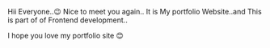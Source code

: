 Hii Everyone..😉
Nice to meet you again..
It is My portfolio Website..and This is part of of Frontend development..

I hope you love my portfolio site 😊
